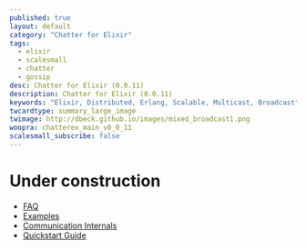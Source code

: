 ```yaml
---
published: true
layout: default
category: "Chatter for Elixir"
tags:
  - elixir
  - scalesmall
  - chatter
  - gossip
desc: Chatter for Elixir (0.0.11)
description: Chatter for Elixir (0.0.11)
keywords: "Elixir, Distributed, Erlang, Scalable, Multicast, Broadcast"
twcardtype: summary_large_image
twimage: http://dbeck.github.io/images/mixed_broadcast1.png
woopra: chatterex_main_v0_0_11
scalesmall_subscribe: false
---
```


# Under construction

- [FAQ](faq.html)
- [Examples](examples.html)
- [Communication Internals](communication.html)
- [Quickstart Guide](quickstart.html)
